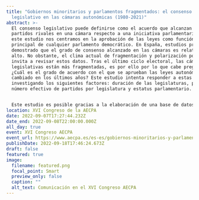```yaml
---
title: "Gobiernos minoritarios y parlamentos fragmentados: el consenso
  legislativo en las cámaras autonómicas (1980-2021)"
abstract: >-
  El consenso legislativo puede definirse como el acuerdo que alcanzan los
  partidos rivales en una cámara respecto a una iniciativa parlamentaria. En
  este estudio nos centramos en la aprobación de las leyes como función
  principal de cualquier parlamento democrático. En España, estudios previos han
  demostrado que el grado de consenso alcanzado en las cámaras es relativamente
  alto. No obstante, el clima actual de fragmentación y polarización política
  invita a revisar estos datos. Tras el último ciclo electoral, las cámaras
  legislativas están más fragmentadas, es por ello por lo que cabe preguntarse:
  ¿Cuál es el grado de acuerdo con el que se aprueban las leyes autonómicas? ¿Ha
  cambiado en los últimos años? Este estudio intenta responder a estas preguntas
  investigando los siguientes factores: duración de las legislaturas, partido,
  número efectivo de partidos por legislatura y estatus parlamentario.


  Este estudio es posible gracias a la elaboración de una base de datos que contiene las votaciones a las leyes de todo el periodo autonómico (1980-2021), realizada con el fin de medir los consensos legislativos y compararlos tanto temporal como territorialmente. Los resultados provisionales sugieren que las cámaras autonómicas han alcanzado unos niveles de consenso muy altos durante el periodo estudiado, incluso en aquellas comunidades que presentan sistemas multipartidistas. Los datos muestran que los años de mayor conflicto legislativo no se dan en la actualidad, sino en torno a la crisis política de 2011. 
location: XVI Congreso de la AECPA
date: 2022-09-07T17:27:44.232Z
date_end: 2022-09-08T22:00:00.000Z
all_day: true
event: XVI Congreso AECPA
event_url: https://www.aecpa.es/es-es/gobiernos-minoritarios-y-parlamentos-fragmentados-el-consenso-legisla/congress-papers/3624/
publishDate: 2022-09-18T17:46:24.673Z
draft: false
featured: true
image:
  filename: featured.png
  focal_point: Smart
  preview_only: false
  caption: ""
  alt_text: Comunicación en el XVI Congreso AECPA
---
```

